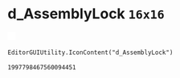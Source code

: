 # d_AssemblyLock `16x16`
<img src="/img/d_AssemblyLock.png" width=16 height=16>

``` CSharp
EditorGUIUtility.IconContent("d_AssemblyLock")
```
```
1997798467560094451
```
